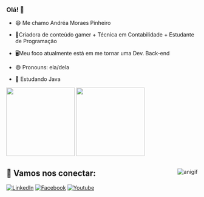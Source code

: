 ### Olá! 👋

- 😄 Me chamo Andréa Moraes Pinheiro

- 🧩Criadora de conteúdo gamer + Técnica em Contabilidade + Estudante de Programação

- 🖥️Meu foco atualmente está em me tornar uma Dev. Back-end

- 😄 Pronouns: ela/dela
- 🌱 Estudando Java

<div>

<img height="180em" src="https://github-readme-stats.vercel.app/api?username=andreampinheiro&show_icons=true&theme=dracula"/>
<img height="180em" src="https://github-readme-stats.vercel.app/api/top-langs/?username=andreampinheiro&show_icons=true&theme=dracula"/>

</div>

##

<img align="right" alt="anigif" src="https://cdn.discordapp.com/attachments/239083582486740993/995127721367707708/anigif.gif">

## 💖 Vamos nos conectar:

[![LinkedIn](https://img.shields.io/badge/LinkedIn-0077B5?style=for-the-badge&logo=linkedin&logoColor=white)](https://www.linkedin.com/in/andr%C3%A9a-moraes-532532237/)
[![Facebook](https://img.shields.io/badge/Facebook-1877F2?style=for-the-badge&logo=facebook&logoColor=white)](https://www.facebook.com/chanmpinheiro)
[![Youtube](https://img.shields.io/badge/YouTube-FF0000?style=for-the-badge&logo=youtube&logoColor=white)](https://www.youtube.com/channel/UCbr_mQ2DbtJYG6Vj599Pzrg)

